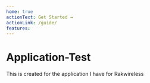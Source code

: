 ```yaml
---
home: true
actionText: Get Started →
actionLink: /guide/
features:
---
```


# Application-Test
This is created for the application I have for Rakwireless
